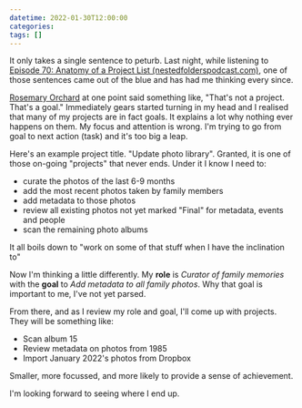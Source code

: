 ```yaml
---
datetime: 2022-01-30T12:00:00
categories: 
tags: []
---
```

It only takes a single sentence to peturb. Last night, while listening to [Episode 70: Anatomy of a Project List (nestedfolderspodcast.com)](https://nestedfolderspodcast.com/podcast/episode-70-anatomy-of-a-project-list/), one of those sentences came out of the blue and has had me thinking every since.

[Rosemary Orchard](https://twitter.com/rosemaryorchard) at one point said something like, "That's not a project. That's a goal." Immediately gears started turning in my head and I realised that many of my projects are in fact goals. It explains a lot why nothing ever happens on them. My focus and attention is wrong. I'm trying to go from goal to next action (task) and it's too big a leap.

Here's an example project title. "Update photo library". Granted, it is one of those on-going "projects" that never ends. Under it I know I need to:

- curate the photos of the last 6-9 months
- add the most recent photos taken by family members
- add metadata to those photos
- review all existing photos not yet marked "Final" for metadata, events and people
- scan the remaining photo albums

It all boils down to "work on some of that stuff when I have the inclination to"

Now I'm thinking a little differently. My **role** is _Curator of family memories_ with the **goal** to _Add metadata to all family photos_. Why that goal is important to me, I've not yet parsed.

From there, and as I review my role and goal, I'll come up with projects. They will be something like:

- Scan album 15
- Review metadata on photos from 1985
- Import January 2022's photos from Dropbox

Smaller, more focussed, and more likely to provide a sense of achievement.

I'm looking forward to seeing where I end up.
